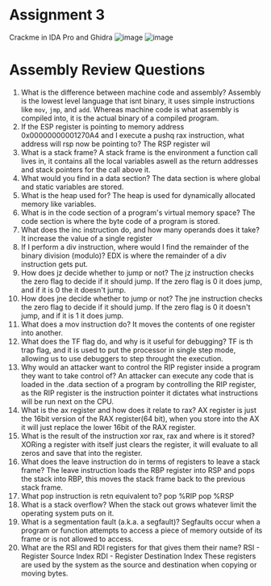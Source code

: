 # Assignment 3
Crackme in IDA Pro and Ghidra
![image](https://github.com/Novaii-Yoder/CS579/assets/52936757/03ab39dd-39df-415b-9edc-e8fc44f0e46c)
![image](https://github.com/Novaii-Yoder/CS579/assets/52936757/1712add8-57c2-4f23-a8cb-6e9bb2182f45)



# Assembly Review Questions
1. What is the difference between machine code and assembly?
Assembly is the lowest level language that isnt binary, it uses simple instructions like `mov`, `jmp`, and `add`. Whereas machine code is what assembly is compiled into, it is the actual binary of a compiled program.
2. If the ESP register is pointing to memory address 0x00000000001270A4 and I execute a pushq rax instruction, what address will rsp now be pointing to?
The RSP register wil
3. What is a stack frame?
A stack frame is the environment a function call lives in, it contains all the local variables aswell as the return addresses and stack pointers for the call above it.
4. What would you find in a data section?
The data section is where global and static variables are stored.
5. What is the heap used for?
The heap is used for dynamically allocated memory like variables. 
6. What is in the code section of a program's virtual memory space?
The code section is where the byte code of a program is stored.
7. What does the inc instruction do, and how many operands does it take?
It increase the value of a single register 
8. If I perform a div instruction, where would I find the remainder of the binary division (modulo)?
EDX is where the remainder of a div instruction gets put.
9. How does jz decide whether to jump or not?
The jz instruction checks the zero flag to decide if it should jump. If the zero flag is 0 it does jump, and if it is 0 the it doesn't jump.
10. How does jne decide whether to jump or not?
The jne instruction checks the zero flag to decide if it should jump. If the zero flag is 0 it doesn't jump, and if it is 1 it does jump.
11. What does a mov instruction do?
It moves the contents of one register into another.
12. What does the TF flag do, and why is it useful for debugging?
TF is th trap flag, and it is used to put the processor in single step mode, allowing us to use debuggers to step throught the execution.
13. Why would an attacker want to control the RIP register inside a program they want to take control of?
An attacker can execute any code that is loaded in the .data section of a program by controlling the RIP register, as the RIP register is the instruction pointer it dictates what instructions will be run next on the CPU.
14. What is the ax register and how does it relate to rax?
AX register is just the 16bit version of the RAX register(64 bit), when you store into the AX it will just replace the lower 16bit of the RAX register.  
15. What is the result of the instruction xor rax, rax and where is it stored?
XORing a register with itself just clears the register, it will evaluate to all zeros and save that into the register.
16. What does the leave instruction do in terms of registers to leave a stack frame?
The leave instruction loads the RBP register into RSP and pops the stack into RBP, this moves the stack frame back to the previous stack frame.
17. What pop instruction is retn equivalent to?
pop %RIP
pop %RSP
18. What is a stack overflow?
When the stack out grows whatever limit the operating system puts on it. 
19. What is a segmentation fault (a.k.a. a segfault)?
Segfaults occur when a program or function attempts to access a piece of memory outside of its frame or is not allowed to access.
20. What are the RSI and RDI registers for that gives them their name?
RSI - Register Source Index
RDI - Register Destination Index
These registers are used by the system as the source and destination when copying or moving bytes.
